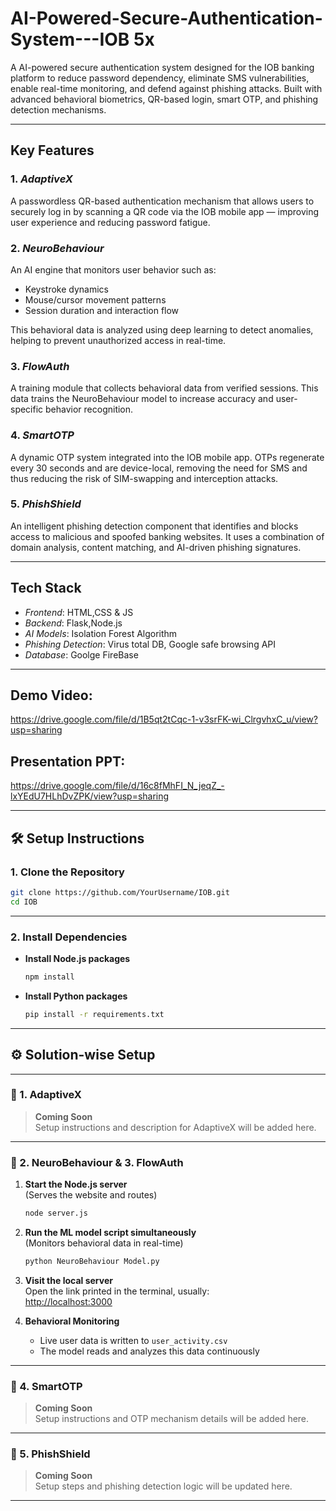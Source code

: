 # AI-Powered-Secure-Authentication-System---IOB 5x
A  AI-powered secure authentication system designed for the IOB banking platform to reduce password dependency, eliminate SMS vulnerabilities, enable real-time monitoring, and defend against phishing attacks. Built with advanced behavioral biometrics, QR-based login, smart OTP, and phishing detection mechanisms.

---

## Key Features

### 1. *AdaptiveX*
A passwordless QR-based authentication mechanism that allows users to securely log in by scanning a QR code via the IOB mobile app — improving user experience and reducing password fatigue.

### 2. *NeuroBehaviour*
An AI engine that monitors user behavior such as:
- Keystroke dynamics
- Mouse/cursor movement patterns
- Session duration and interaction flow

This behavioral data is analyzed using deep learning to detect anomalies, helping to prevent unauthorized access in real-time.

### 3. *FlowAuth*
A training module that collects behavioral data from verified sessions. This data trains the NeuroBehaviour model to increase accuracy and user-specific behavior recognition.

### 4. *SmartOTP*
A dynamic OTP system integrated into the IOB mobile app. OTPs regenerate every 30 seconds and are device-local, removing the need for SMS and thus reducing the risk of SIM-swapping and interception attacks.

### 5. *PhishShield*
An intelligent phishing detection component that identifies and blocks access to malicious and spoofed banking websites. It uses a combination of domain analysis, content matching, and AI-driven phishing signatures.

---

## Tech Stack

- *Frontend*: HTML,CSS & JS
- *Backend*: Flask,Node.js
- *AI Models*: Isolation Forest Algorithm
- *Phishing Detection*: Virus total DB, Google safe browsing API
- *Database*: Goolge FireBase 

---

## Demo Video: 
https://drive.google.com/file/d/1B5qt2tCqc-1-v3srFK-wi_ClrgvhxC_u/view?usp=sharing

## Presentation PPT:
https://drive.google.com/file/d/16c8fMhFI_N_jeqZ_-lxYEdU7HLhDvZPK/view?usp=sharing

---

## 🛠 Setup Instructions

### 1. Clone the Repository
```bash
git clone https://github.com/YourUsername/IOB.git
cd IOB
```

---

### 2. Install Dependencies

- **Install Node.js packages**
  ```bash
  npm install
  ```

- **Install Python packages**
  ```bash
  pip install -r requirements.txt
  ```

---

## ⚙️ Solution-wise Setup

---

### 🔹 1. AdaptiveX

> **Coming Soon**  
Setup instructions and description for AdaptiveX will be added here.

---

### 🔹 2. NeuroBehaviour & 3. FlowAuth

1. **Start the Node.js server**  
   (Serves the website and routes)
   ```bash
   node server.js
   ```

2. **Run the ML model script simultaneously**  
   (Monitors behavioral data in real-time)
   ```bash
   python NeuroBehaviour Model.py
   ```

3. **Visit the local server**  
   Open the link printed in the terminal, usually:  
   [http://localhost:3000](http://localhost:3000)

4. **Behavioral Monitoring**  
   - Live user data is written to `user_activity.csv`
   - The model reads and analyzes this data continuously

---

### 🔹 4. SmartOTP

> **Coming Soon**  
Setup instructions and OTP mechanism details will be added here.

---

### 🔹 5. PhishShield

> **Coming Soon**  
Setup steps and phishing detection logic will be updated here.

---
